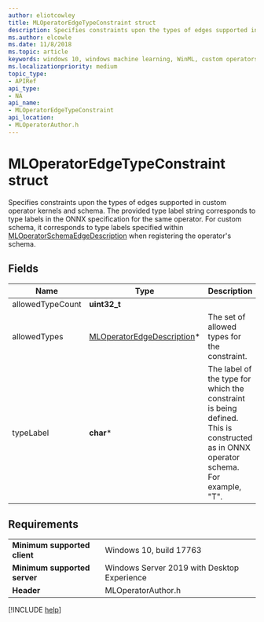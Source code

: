 ```yaml
---
author: eliotcowley
title: MLOperatorEdgeTypeConstraint struct
description: Specifies constraints upon the types of edges supported in custom operator kernels and schema.
ms.author: elcowle
ms.date: 11/8/2018
ms.topic: article
keywords: windows 10, windows machine learning, WinML, custom operators, MLOperatorEdgeTypeConstraint
ms.localizationpriority: medium
topic_type:
- APIRef
api_type:
- NA
api_name:
- MLOperatorEdgeTypeConstraint
api_location:
- MLOperatorAuthor.h
---
```


# MLOperatorEdgeTypeConstraint struct

Specifies constraints upon the types of edges supported in custom operator kernels and schema. The provided type label string corresponds to type labels in the ONNX specification for the same operator. For custom schema, it corresponds to type labels specified within [MLOperatorSchemaEdgeDescription](MLOperatorSchemaEdgeDescription.md) when registering the operator's schema.

## Fields

| Name | Type | Description |
|------|------|-------------|
| allowedTypeCount | **uint32_t** | |
| allowedTypes | [MLOperatorEdgeDescription](MLOperatorEdgeDescription.md)* | The set of allowed types for the constraint. |
| typeLabel | **char*** | The label of the type for which the constraint is being defined. This is constructed as in ONNX operator schema. For example, "T". |

## Requirements

| | |
|-|-|
| **Minimum supported client** | Windows 10, build 17763 |
| **Minimum supported server** | Windows Server 2019 with Desktop Experience |
| **Header** | MLOperatorAuthor.h |

[!INCLUDE [help](../includes/get-help.md)]
